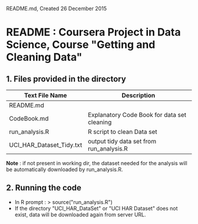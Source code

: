 
README.md, Created 26 December 2015

# README : Coursera Project in Data Science, Course "Getting and Cleaning Data"

## 1. Files provided in the directory

Text File Name | Description
-------------- | -----------
README.md   |
CodeBook.md | Explanatory Code Book for data set cleaning
run_analysis.R | R script to clean Data set
UCI_HAR_Dataset_Tidy.txt | output tidy data set from run_analysis.R

**Note** : if not present in working dir, the dataset needed for the analysis will be
automatically downloaded by run_analysis.R.

## 2. Running the code
   * In R prompt : > source("run_analysis.R")
   * If the directory "UCI_HAR_DataSet" or "UCI HAR Dataset" does not exist, data will be downloaded again from server URL.
